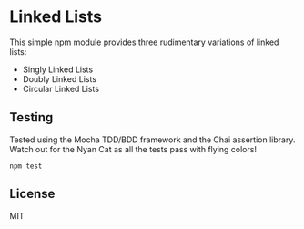 # Linked Lists

This simple npm module provides three rudimentary variations of linked lists:

- Singly Linked Lists
- Doubly Linked Lists
- Circular Linked Lists

## Testing

Tested using the Mocha TDD/BDD framework and the Chai assertion library.<br/>Watch out for the Nyan Cat as all the tests pass with flying colors!

`npm test`

## License

MIT
